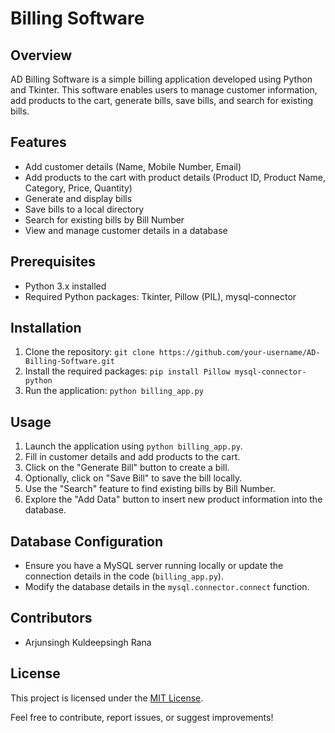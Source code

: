 # Billing Software

## Overview
AD Billing Software is a simple billing application developed using Python and Tkinter. This software enables users to manage customer information, add products to the cart, generate bills, save bills, and search for existing bills.

## Features
- Add customer details (Name, Mobile Number, Email)
- Add products to the cart with product details (Product ID, Product Name, Category, Price, Quantity)
- Generate and display bills
- Save bills to a local directory
- Search for existing bills by Bill Number
- View and manage customer details in a database

## Prerequisites
- Python 3.x installed
- Required Python packages: Tkinter, Pillow (PIL), mysql-connector

## Installation
1. Clone the repository: `git clone https://github.com/your-username/AD-Billing-Software.git`
2. Install the required packages: `pip install Pillow mysql-connector-python`
3. Run the application: `python billing_app.py`

## Usage
1. Launch the application using `python billing_app.py`.
2. Fill in customer details and add products to the cart.
3. Click on the "Generate Bill" button to create a bill.
4. Optionally, click on "Save Bill" to save the bill locally.
5. Use the "Search" feature to find existing bills by Bill Number.
6. Explore the "Add Data" button to insert new product information into the database.

## Database Configuration
- Ensure you have a MySQL server running locally or update the connection details in the code (`billing_app.py`).
- Modify the database details in the `mysql.connector.connect` function.

## Contributors
- Arjunsingh Kuldeepsingh Rana

## License
This project is licensed under the [MIT License](LICENSE).

Feel free to contribute, report issues, or suggest improvements!
